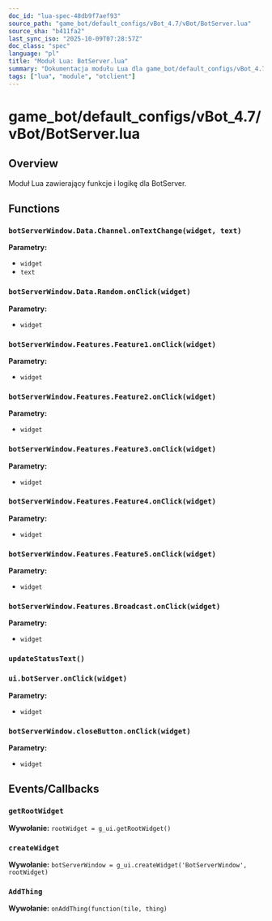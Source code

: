 ```yaml
---
doc_id: "lua-spec-48db9f7aef93"
source_path: "game_bot/default_configs/vBot_4.7/vBot/BotServer.lua"
source_sha: "b411fa2"
last_sync_iso: "2025-10-09T07:28:57Z"
doc_class: "spec"
language: "pl"
title: "Moduł Lua: BotServer.lua"
summary: "Dokumentacja modułu Lua dla game_bot/default_configs/vBot_4.7/vBot/BotServer.lua"
tags: ["lua", "module", "otclient"]
---
```


# game_bot/default_configs/vBot_4.7/vBot/BotServer.lua

## Overview

Moduł Lua zawierający funkcje i logikę dla BotServer.

## Functions

### `botServerWindow.Data.Channel.onTextChange(widget, text)`

**Parametry:**

- `widget`
- `text`

### `botServerWindow.Data.Random.onClick(widget)`

**Parametry:**

- `widget`

### `botServerWindow.Features.Feature1.onClick(widget)`

**Parametry:**

- `widget`

### `botServerWindow.Features.Feature2.onClick(widget)`

**Parametry:**

- `widget`

### `botServerWindow.Features.Feature3.onClick(widget)`

**Parametry:**

- `widget`

### `botServerWindow.Features.Feature4.onClick(widget)`

**Parametry:**

- `widget`

### `botServerWindow.Features.Feature5.onClick(widget)`

**Parametry:**

- `widget`

### `botServerWindow.Features.Broadcast.onClick(widget)`

**Parametry:**

- `widget`

### `updateStatusText()`

### `ui.botServer.onClick(widget)`

**Parametry:**

- `widget`

### `botServerWindow.closeButton.onClick(widget)`

**Parametry:**

- `widget`

## Events/Callbacks

### `getRootWidget`

**Wywołanie:** `rootWidget = g_ui.getRootWidget()`

### `createWidget`

**Wywołanie:** `botServerWindow = g_ui.createWidget('BotServerWindow', rootWidget)`

### `AddThing`

**Wywołanie:** `onAddThing(function(tile, thing)`
